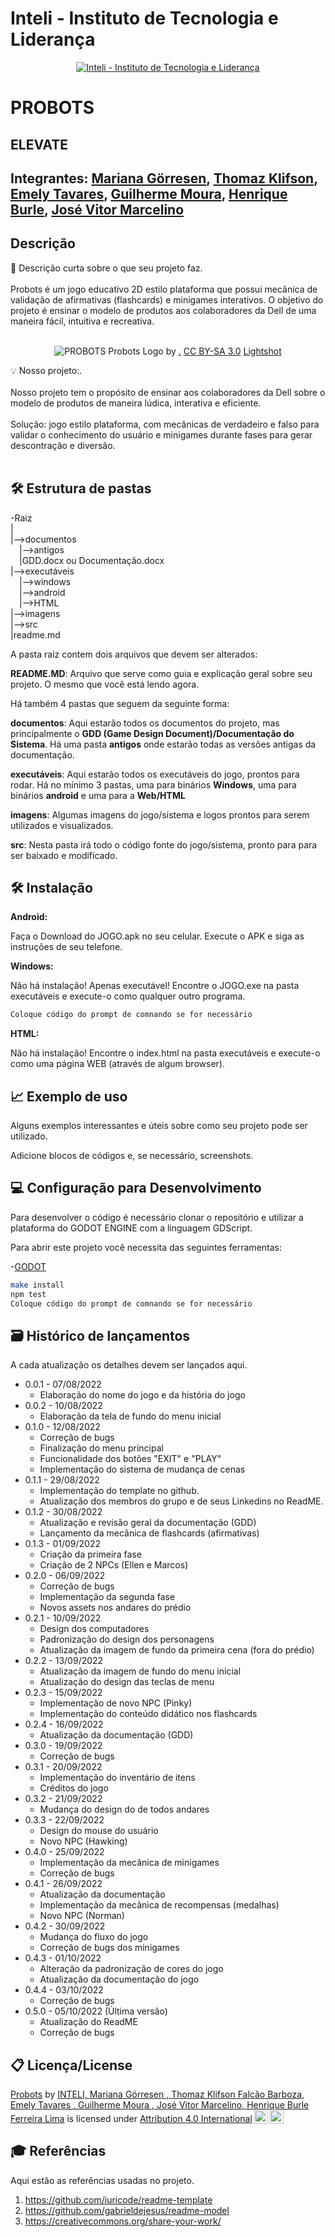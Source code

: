 # Inteli - Instituto de Tecnologia e Liderança 

<p align="center">
<a href= "https://www.inteli.edu.br/"><img src="https://www.inteli.edu.br/wp-content/uploads/2021/08/20172028/marca_1-2.png" alt="Inteli - Instituto de Tecnologia e Liderança" border="0"></a>
</p>

# PROBOTS

## ELEVATE

## Integrantes: <a href="https://www.linkedin.com/in/mariana-g%C3%B6rresen-b03059210">Mariana Görresen</a>, <a href="https://www.linkedin.com/in/thomaz-klifson-046490125">Thomaz Klifson</a>, <a href="https://www.linkedin.com/in/emely-tavares-3575ba24a/">Emely Tavares</a>, <a href="https://www.linkedin.com/in/guilherme-moura-9668821a5/">Guilherme Moura</a>, <a href="https://www.linkedin.com/in/henrique-burle/">Henrique Burle</a>, <a href="https://www.linkedin.com/in/jos%C3%A9-vitor-marcelino-4165ba24a/">José Vitor Marcelino</a>

## Descrição

📜 Descrição curta sobre o que seu projeto faz.
<br><br>
Probots é um jogo educativo 2D estilo plataforma que possui mecânica de validação de afirmativas (flashcards) e minigames interativos. O objetivo do projeto é ensinar o modelo de produtos aos colaboradores da Dell de uma maneira fácil, intuitiva e recreativa.
<br><br>
<p align="center">
<img src="https://i.imgur.com/CK7xQiK.png" alt="PROBOTS" border="0">
  Probots Logo by <a href="http://www.inteli.edu.br/">.</a> <a rel="license" href="https://creativecommons.org/licenses/by-sa/3.0/">CC BY-SA 3.0</a> <a href="https://imgur.com/a/IYR9OJ8">Lightshot</a>
</p>


💡 Nosso projeto:.
<br><br>
Nosso projeto tem o propósito de ensinar aos colaboradores da Dell sobre o modelo de produtos de maneira lúdica, interativa e eficiente.
<br><br>
Solução: jogo estilo plataforma, com mecânicas de verdadeiro e falso para validar o conhecimento do usuário e minigames durante fases para gerar descontração e diversão.
<br><br>

## 🛠 Estrutura de pastas

-Raiz<br>
|<br>
|-->documentos<br>
  &emsp;|-->antigos<br>
  &emsp;|GDD.docx ou Documentação.docx<br>
|-->executáveis<br>
  &emsp;|-->windows<br>
  &emsp;|-->android<br>
  &emsp;|-->HTML<br>
|-->imagens<br>
|-->src<br>
|readme.md<br>

A pasta raiz contem dois arquivos que devem ser alterados:

<b>README.MD</b>: Arquivo que serve como guia e explicação geral sobre seu projeto. O mesmo que você está lendo agora.

Há também 4 pastas que seguem da seguinte forma:

<b>documentos</b>: Aqui estarão todos os documentos do projeto, mas principalmente o <b>GDD (Game Design Document)/Documentação do Sistema</b>. Há uma pasta <b>antigos</b> onde estarão todas as versões antigas da documentação.

<b>executáveis</b>: Aqui estarão todos os executáveis do jogo, prontos para rodar. Há no mínimo 3 pastas, uma para binários <b>Windows</b>, uma para binários <b>android</b> e uma para a <b>Web/HTML</b>

<b>imagens</b>: Algumas imagens do jogo/sistema e logos prontos para serem utilizados e visualizados.

<b>src</b>: Nesta pasta irá todo o código fonte do jogo/sistema, pronto para para ser baixado e modificado.

## 🛠 Instalação

<b>Android:</b>

Faça o Download do JOGO.apk no seu celular.
Execute o APK e siga as instruções de seu telefone.


<b>Windows:</b>

Não há instalação! Apenas executável!
Encontre o JOGO.exe na pasta executáveis e execute-o como qualquer outro programa.

```sh
Coloque código do prompt de comnando se for necessário
```

<b>HTML:</b>

Não há instalação!
Encontre o index.html na pasta executáveis e execute-o como uma página WEB (através de algum browser).

## 📈 Exemplo de uso

Alguns exemplos interessantes e úteis sobre como seu projeto pode ser utilizado.

Adicione blocos de códigos e, se necessário, screenshots.

## 💻 Configuração para Desenvolvimento

Para desenvolver o código é necessário clonar o repositório e utilizar a plataforma do GODOT ENGINE com a linguagem GDScript.

Para abrir este projeto você necessita das seguintes ferramentas:

-<a href="https://godotengine.org/download">GODOT</a>

```sh
make install
npm test
Coloque código do prompt de comnando se for necessário
```

## 🗃 Histórico de lançamentos

A cada atualização os detalhes devem ser lançados aqui.


* 0.0.1 - 07/08/2022
    * Elaboração do nome do jogo e da história do jogo
* 0.0.2 - 10/08/2022
    * Elaboração da tela de fundo do menu inicial
* 0.1.0 - 12/08/2022
    * Correção de bugs
    * Finalização do menu principal
    * Funcionalidade dos botões "EXIT" e "PLAY"
    * Implementação do sistema de mudança de cenas
* 0.1.1 - 29/08/2022
    * Implementação do template no github.
    * Atualização dos membros do grupo e de seus Linkedins no ReadME.
* 0.1.2 - 30/08/2022
    * Atualização e revisão geral da documentação (GDD)
    * Lançamento da mecânica de flashcards (afirmativas)
* 0.1.3 - 01/09/2022
    * Criação da primeira fase
    * Criação de 2 NPCs (Ellen e Marcos)
* 0.2.0 - 06/09/2022
    * Correção de bugs
    * Implementação da segunda fase
    * Novos assets nos andares do prédio
* 0.2.1 - 10/09/2022
    * Design dos computadores
    * Padronização do design dos personagens
    * Atualização da imagem de fundo da primeira cena (fora do prédio)
* 0.2.2 - 13/09/2022
    * Atualização da imagem de fundo do menu inicial
    * Atualização do design das teclas de menu
* 0.2.3 - 15/09/2022
    * Implementação de novo NPC (Pinky)
    * Implementação do conteúdo didático nos flashcards
* 0.2.4 - 16/09/2022
    * Atualização da documentação (GDD)
* 0.3.0 - 19/09/2022
    * Correção de bugs
* 0.3.1 - 20/09/2022
    * Implementação do inventário de itens
    * Créditos do jogo
* 0.3.2 - 21/09/2022
    * Mudança do design do de todos andares
* 0.3.3 - 22/09/2022
    * Design do mouse do usuário
    * Novo NPC (Hawking)
* 0.4.0 - 25/09/2022
    * Implementação da mecânica de minigames
    * Correção de bugs
* 0.4.1 - 26/09/2022
    * Atualização da documentação
    * Implementação da mecânica de recompensas (medalhas)
    * Novo NPC (Norman)
* 0.4.2 - 30/09/2022
    * Mudança do fluxo do jogo
    * Correção de bugs dos minigames
* 0.4.3 - 01/10/2022
    * Alteração da padronização de cores do jogo
    * Atualização da documentação do jogo
* 0.4.4 - 03/10/2022
    * Correção de bugs
* 0.5.0 - 05/10/2022 (Última versão)
    * Atualização do ReadME
    * Correção de bugs


## 📋 Licença/License

<p xmlns:cc="http://creativecommons.org/ns#" xmlns:dct="http://purl.org/dc/terms/"><a property="dct:title" rel="cc:attributionURL" href="https://github.com/2022M1T6/Projeto5">Probots</a> by <a rel="cc:attributionURL dct:creator" property="cc:attributionName" href="https://github.com/2022M1T6/Projeto5">INTELI, Mariana Görresen , Thomaz Klifson Falcão Barboza, Emely Tavares , Guilherme Moura , José Vitor Marcelino, Henrique Burle Ferreira Lima</a> is licensed under <a href="http://creativecommons.org/licenses/by/4.0/?ref=chooser-v1" target="_blank" rel="license noopener noreferrer" style="display:inline-block;">Attribution 4.0 International<img style="height:22px!important;margin-left:3px;vertical-align:text-bottom;" src="https://mirrors.creativecommons.org/presskit/icons/cc.svg?ref=chooser-v1"><img style="height:22px!important;margin-left:3px;vertical-align:text-bottom;" src="https://mirrors.creativecommons.org/presskit/icons/by.svg?ref=chooser-v1"></a></p>

## 🎓 Referências

Aqui estão as referências usadas no projeto.

1. <https://github.com/iuricode/readme-template>
2. <https://github.com/gabrieldejesus/readme-model>
3. <https://creativecommons.org/share-your-work/>
